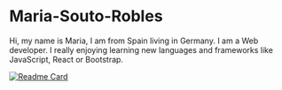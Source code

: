 # Maria-Souto-Robles
Hi, my name is Maria, I am from Spain living in Germany. I am a Web developer. I really enjoying learning new languages and frameworks like JavaScript, React or Bootstrap. 

[![Readme Card](https://github-readme-stats.vercel.app/api/pin/?username=Maria-Souto-Robles&repo=github-readme-stats)](https://github.com/anuraghazra/github-readme-stats)
